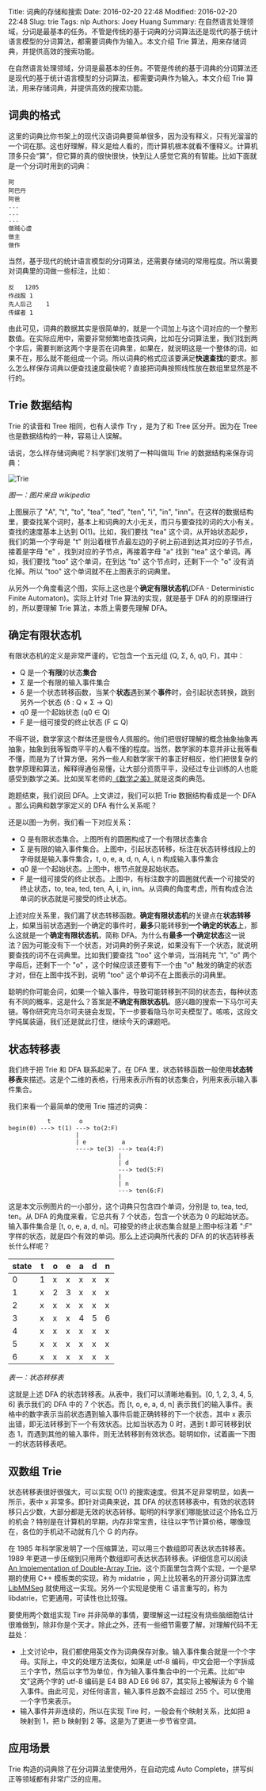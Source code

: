Title: 词典的存储和搜索
Date: 2016-02-20 22:48
Modified: 2016-02-20 22:48
Slug: trie
Tags: nlp
Authors: Joey Huang
Summary: 在自然语言处理领域，分词是最基本的任务。不管是传统的基于词典的分词算法还是现代的基于统计语言模型的分词算法，都需要词典作为输入。本文介绍 Trie 算法，用来存储词典，并提供高效的搜索功能。


在自然语言处理领域，分词是最基本的任务。不管是传统的基于词典的分词算法还是现代的基于统计语言模型的分词算法，都需要词典作为输入。本文介绍 Trie 算法，用来存储词典，并提供高效的搜索功能。

## 词典的格式

这里的词典比你书架上的现代汉语词典要简单很多，因为没有释义，只有光溜溜的一个词在那。这也好理解，释义是给人看的，而计算机根本就看不懂释义。计算机顶多只会“算”，但它算的真的很快很快，快到让人感觉它真的有智能。比如下面就是一个分词时用到的词典：

```text
阿
阿巴丹
阿爸
...
...
...
做贼心虚
做主
做作
```

当然，基于现代的统计语言模型的分词算法，还需要存储词的常用程度。所以需要对词典里的词做一些标注，比如：

```text
反   1205
作战股 1
先人后己    1
传媒者 1
```

由此可见，词典的数据其实是很简单的，就是一个词加上与这个词对应的一个整形数值。在实际应用中，需要非常频繁地查找词典，比如在分词算法里，我们找到两个字后，需要判断这两个字是否在词典里，如果在，就说明这是一个整体的词，如果不在，那么就不能组成一个词。所以词典的格式应该要满足**快速查找**的要求。那么怎么样保存词典以便查找速度最快呢？直接把词典按照线性放在数组里显然是不行的。

## Trie 数据结构

Trie 的读音和 Tree 相同，也有人读作 Try ，是为了和 Tree 区分开。因为在 Tree 也是数据结构的一种，容易让人误解。

话说，怎么样存储词典呢？科学家们发明了一种叫做叫 Trie 的数据结构来保存词典：

![Trie](https://upload.wikimedia.org/wikipedia/commons/thumb/b/be/Trie_example.svg/400px-Trie_example.svg.png)

*图一：图片来自 wikipedia*

上图展示了 "A", "t", "to", "tea", "ted", "ten", "i", "in", "inn"。在这样的数据结构里，要查找某个词时，基本上和词典的大小无关，而只与要查找的词的大小有关。查找的速度基本上达到 O(1)。比如，我们要找 "tea" 这个词，从开始状态起步，我们的第一个字母是 "t" 则沿着根节点最左边的子树上前进到达其对应的子节点，接着是字母 "e" ，找到对应的子节点，再接着字母 "a" 找到 "tea" 这个单词。再如，我们要找 "too" 这个单词，在到达 "to" 这个节点时，还剩下一个 "o" 没有消化掉。所以 "too" 这个单词就不在上图表示的词典里。

从另外一个角度看这个图，实际上这也是个**确定有限状态机**(DFA - Deterministic Finite Automaton)。实际上针对 Trie 算法的实现，就是基于 DFA 的的原理进行的，所以要理解 Trie 算法，本质上需要先理解 DFA。

## 确定有限状态机

有限状态机的定义是非常严谨的，它包含一个五元组 (Q, Σ, δ, q0, F)，其中：

* Q 是一个**有限**的状态**集合**
* Σ 是一个有限的输入事件集合
* δ 是一个状态转移函数，当某个**状态**遇到某个**事件**时，会引起状态转换，跳到另外一个状态 (δ : Q × Σ → Q)
* q0 是一个起始状态 (q0 ∈ Q)
* F 是一组可接受的终止状态 (F ⊆ Q)

不得不说，数学家这个群体还是很令人佩服的。他们把很好理解的概念抽象抽象再抽象，抽象到我等智商平平的人看不懂的程度。当然，数学家的本意并非让我等看不懂，而是为了计算方便。另外一些人和数学家干的事正好相反，他们把很复杂的数学原理和算法，解释得通俗易懂，让大部分资质平平，没经过专业训练的人也能感受到数学之美。比如吴军老师的[《数学之美》][1]就是这类的典范。

跑题结束，我们说回 DFA。上文讲过，我们可以把 Trie 数据结构看成是一个 DFA 。那么词典和数学家定义的 DFA 有什么关系呢？

还是以图一为例，我们看一下对应关系：

* Q 是有限状态集合。上图所有的圆圈构成了一个有限状态集合
* Σ 是有限的输入事件集合。上图中，引起状态转移，标注在状态转移线段上的字母就是输入事件集合，t, o, e, a, d, n, A, i, n 构成输入事件集合
* q0 是一个起始状态。上图中，根节点就是起始状态。
* F 是一组可接受的终止状态。上图中，有标注数字的圆圈就代表一个可接受的终止状态，to, tea, ted, ten, A, i, in, inn。从词典的角度考虑，所有构成合法单词的状态就是可接受的终止状态。

上述对应关系里，我们漏了状态转移函数。**确定有限状态机**的关键点在**状态转移**上，如果当前状态遇到一个确定的事件时，**最多**只能转移到**一个确定的状态**上，那么这就是一个**确定有限状态机**，简称 DFA。为什么有**最多一个确定状态**这一说法？因为可能没有下一个状态，对词典的例子来说，如果没有下一个状态，就说明要查找的词不在词典里。比如我们要查找 "too" 这个单词，当消耗完 "t", "o" 两个字母后，还剩下一个 "o" ，这个时候应该还要有下一个由 "o" 触发的确定的状态才对，但在上图中找不到，说明 "too" 这个单词不在上图表示的词典里。

聪明的你可能会问，如果一个输入事件，导致可能转移到不同的状态去，每种状态有不同的概率，这是什么？答案是**不确定有限状态机**。感兴趣的搜索一下马尔可夫链。等你研究完马尔可夫链会发现，下一步要看隐马尔可夫模型了。咳咳，这段文字纯属装逼，我们还是就此打住，继续今天的课题吧。

## 状态转移表

我们终于把 Trie 和 DFA 联系起来了。在 DFA 里，状态转移函数一般使用**状态转移表**来描述。这是个二维的表格，行用来表示所有的状态集合，列用来表示输入事件集合。

我们来看一个最简单的使用 Trie 描述的词典：

```
           t        o
begin(0) ---> t(1) ---> to(2:F)
                   |
                   | e          a
                   ----> te(3) ---> tea(4:F)
                               |
                               | d
                               ---> ted(5:F)
                               |
                               | n
                               ---> ten(6:F)
```

这是本文示例图片的一小部分，这个词典只包含四个单词，分别是 to, tea, ted, ten。从 DFA 的角度来看，它总共有 7 个状态，包含一个状态为 0 的起始状态。输入事件集合是 [t, o, e, a, d, n]。可接受的终止状态集合就是上图中标注着 ":F" 字样的状态，就是四个有效的单词。那么上述词典所代表的 DFA 的的状态转移表长什么样呢？

state    | t | o | e | a | d | n
---------|---|---|---|---|---|---
0        | 1 | x | x | x | x | x
1        | x | 2 | 3 | x | x | x
2        | x | x | x | x | x | x
3        | x | x | x | 4 | 5 | 6
4        | x | x | x | x | x | x
5        | x | x | x | x | x | x
6        | x | x | x | x | x | x

*表一：状态转移表*

这就是上述 DFA 的状态转移表。从表中，我们可以清晰地看到。[0, 1, 2, 3, 4, 5, 6] 表示我们的 DFA 中的 7 个状态。而 [t, o, e, a, d, n] 表示我们的输入事件。表格中的数字表示当前状态遇到输入事件后能正确转移的下一个状态，其中 x 表示出错，即无法转移到下一个有效状态。比如当状态为 0 时，遇到 t 即可转移到状态 1，而遇到其他的输入事件，则无法转移到有效状态。聪明如你，试着画一下图一的状态转移表吧。

## 双数组 Trie

状态转移表很好很强大，可以实现 O(1) 的搜索速度。但其不足非常明显，如表一所示，表中 x 非常多。即针对词典来说，其 DFA 的状态转移表中，有效的状态转移只占少数，大部分都是无效的状态转移。聪明的科学家们哪能放过这个扬名立万的机会？特别是在计算机的早期，内存非常宝贵，往往以字节计算价格，哪像现在，各位的手机动不动就有几个 G 的内存。

在 1985 年科学家发明了一个压缩算法，可以用三个数组即可表达状态转移表。1989 年更进一步压缩到只用两个数组即可表达状态转移表。详细信息可以阅读 [An Implementation of Double-Array Trie][2]。这个页面里包含两个实现，一个是早期的使用 C++ 模板类的实现，称为 midatrie ，网上比较著名的开源分词算法库 [LibMMSeg][3] 就使用这一实现。另外一个实现是使用 C 语言重写的，称为 libdatrie，它更通用，可读性也比较强。

要使用两个数组实现 Tire 并非简单的事情，要理解这一过程没有烧些脑细胞估计很难做到，除非你是个天才。除此之外，还有一些细节需要了解，对理解代码不无益处：

* 上文讨论中，我们都使用英文作为词典保存对象。输入事件集合就是一个个字母。实际上，中文的处理方法类似，如果是 utf-8 编码，中文会把一个字拆成三个字节，然后以字节为单位，作为输入事件集合中的一个元素。比如“中文”这两个字的 utf-8 编码是 E4 B8 AD E6 96 87，其实际上被解读为 6 个输入事件。由此可见，对任何语言，输入事件总数不会超过 255 个。可以使用一个字节来表示。
* 输入事件并非连续的，所以在实现 Tire 时，一般会有个映射关系，比如把 a 映射到 1，把 b 映射到 2 等。这是为了更进一步节省空调。

## 应用场景

Trie 构造的词典除了在分词算法里使用外，在自动完成 Auto Complete，拼写纠正等领域都有非常广泛的应用。

[1]: http://book.douban.com/subject/10750155/
[2]: http://linux.thai.net/~thep/datrie/datrie.html
[3]: http://www.coreseek.cn/opensource/mmseg/

